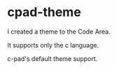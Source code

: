 cpad-theme
==========

I created a theme to the Code Area.

It supports only the c language.

c-pad's default theme support.
